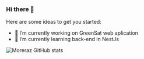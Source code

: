 ### Hi there 👋

Here are some ideas to get you started:

- 🔭 I’m currently working on GreenSat web aplication
- 🌱 I’m currently learning back-end in NestJs

![Moreraz GitHub stats](https://github-readme-stats.vercel.app/api?username=Moreraz20&show_icons=true&theme=radical)
